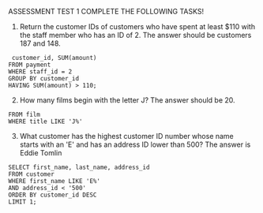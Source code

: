 ASSESSMENT TEST 1
COMPLETE THE FOLLOWING TASKS!
1. Return the customer IDs of customers who have spent at least $110 with the staff member who has an ID of 2. The answer should be customers 187 and 148.
```
 customer_id, SUM(amount)
FROM payment
WHERE staff_id = 2
GROUP BY customer_id
HAVING SUM(amount) > 110;
```

2. How many films begin with the letter J? The answer should be 20.
```SELECT count(*)
FROM film
WHERE title LIKE 'J%'
```

3. What customer has the highest customer ID number whose name starts with an 'E' and has an address ID lower than 500? The answer is Eddie Tomlin
```
SELECT first_name, last_name, address_id
FROM customer
WHERE first_name LIKE 'E%'
AND address_id < '500'
ORDER BY customer_id DESC
LIMIT 1;
```
